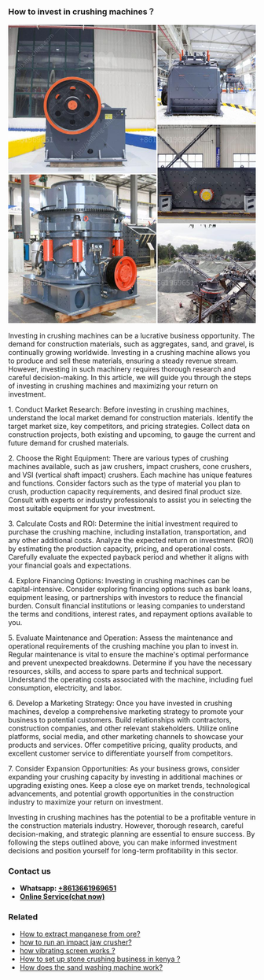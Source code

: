 <h3>How to invest in crushing machines？</h3><img src='1701745314.jpg' alt=''><p>Investing in crushing machines can be a lucrative business opportunity. The demand for construction materials, such as aggregates, sand, and gravel, is continually growing worldwide. Investing in a crushing machine allows you to produce and sell these materials, ensuring a steady revenue stream. However, investing in such machinery requires thorough research and careful decision-making. In this article, we will guide you through the steps of investing in crushing machines and maximizing your return on investment.</p><p>1. Conduct Market Research: Before investing in crushing machines, understand the local market demand for construction materials. Identify the target market size, key competitors, and pricing strategies. Collect data on construction projects, both existing and upcoming, to gauge the current and future demand for crushed materials.</p><p>2. Choose the Right Equipment: There are various types of crushing machines available, such as jaw crushers, impact crushers, cone crushers, and VSI (vertical shaft impact) crushers. Each machine has unique features and functions. Consider factors such as the type of material you plan to crush, production capacity requirements, and desired final product size. Consult with experts or industry professionals to assist you in selecting the most suitable equipment for your investment.</p><p>3. Calculate Costs and ROI: Determine the initial investment required to purchase the crushing machine, including installation, transportation, and any other additional costs. Analyze the expected return on investment (ROI) by estimating the production capacity, pricing, and operational costs. Carefully evaluate the expected payback period and whether it aligns with your financial goals and expectations.</p><p>4. Explore Financing Options: Investing in crushing machines can be capital-intensive. Consider exploring financing options such as bank loans, equipment leasing, or partnerships with investors to reduce the financial burden. Consult financial institutions or leasing companies to understand the terms and conditions, interest rates, and repayment options available to you.</p><p>5. Evaluate Maintenance and Operation: Assess the maintenance and operational requirements of the crushing machine you plan to invest in. Regular maintenance is vital to ensure the machine's optimal performance and prevent unexpected breakdowns. Determine if you have the necessary resources, skills, and access to spare parts and technical support. Understand the operating costs associated with the machine, including fuel consumption, electricity, and labor.</p><p>6. Develop a Marketing Strategy: Once you have invested in crushing machines, develop a comprehensive marketing strategy to promote your business to potential customers. Build relationships with contractors, construction companies, and other relevant stakeholders. Utilize online platforms, social media, and other marketing channels to showcase your products and services. Offer competitive pricing, quality products, and excellent customer service to differentiate yourself from competitors.</p><p>7. Consider Expansion Opportunities: As your business grows, consider expanding your crushing capacity by investing in additional machines or upgrading existing ones. Keep a close eye on market trends, technological advancements, and potential growth opportunities in the construction industry to maximize your return on investment.</p><p>Investing in crushing machines has the potential to be a profitable venture in the construction materials industry. However, thorough research, careful decision-making, and strategic planning are essential to ensure success. By following the steps outlined above, you can make informed investment decisions and position yourself for long-term profitability in this sector.</p><h3>Contact us</h3><ul><li><strong>Whatsapp:&nbsp;<a href="https://wa.me/8613661969651">+8613661969651</a></strong></li><li><a href="https://swt.shibang-china.com/?git&amp;zhl&amp;How to invest in crushing machines？"><strong>Online Service(chat now)</strong></a></li></ul><h3>Related</h3><ul><li><a href='How to extract manganese from ore.md'>How to extract manganese from ore?</a></li><li><a href='how to run an impact jaw crusher.md'>how to run an impact jaw crusher?</a></li><li><a href='how vibrating screen works .md'>how vibrating screen works ?</a></li><li><a href='How to set up stone crushing business in kenya .md'>How to set up stone crushing business in kenya ?</a></li><li><a href='How does the sand washing machine work.md'>How does the sand washing machine work?</a></li></ul>